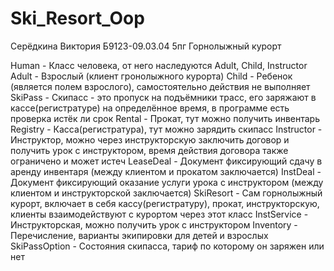 # Ski_Resort_Oop
Серёдкина Виктория Б9123-09.03.04 5пг Горнолыжный курорт


Human - Класс человека, от него наследуются Adult, Child, Instructor
Adult - Взрослый (клиент гронолыжного курорта)
Child - Ребенок (является полем взрослого), самостоятельно действия не выполняет
SkiPass - Скипасс - это пропуск на подъёмники трасс, его заряжают в кассе(регистратуре) на определённое время, в программе есть проверка истёк ли срок
Rental - Прокат, тут можно получить инвентарь
Registry - Касса(регистратура), тут можно зарядить скипасс
Instructor - Инструктор, можно через инструкторскую заключить договор и получить урок с инструктором, время действия договора также ограничено и может истеч
LeaseDeal - Документ фиксирующий сдачу в аренду инвентаря (между клиентом и прокатом заключается)
InstDeal - Документ фиксирующий оказание услуги урока с инструктором (между клиентом и инструкторской заключается)
SkiResort - Сам горнолыжный курорт, включает в себя кассу(регистратуру), прокат, инструкторскую, клиенты взаимодействуют с курортом через этот класс
InstService - Инструкторская, можно получить урок с инструктором
Inventory - Перечисление, варианты экипировки для детей и взрослых
SkiPassOption - Состояния скипасса, тариф по которому он заряжен или нет
